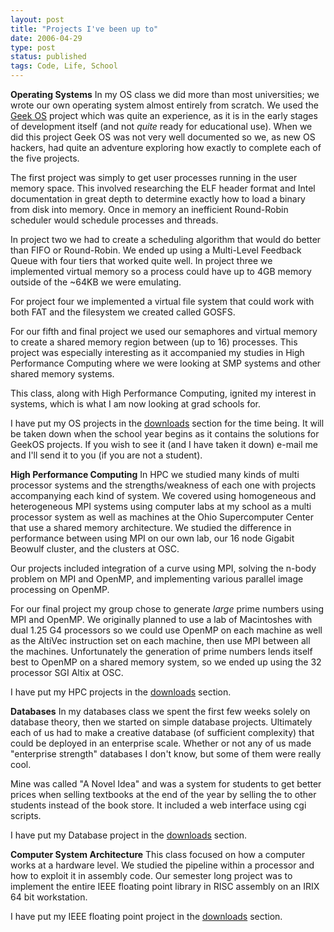 ```yaml
---
layout: post
title: "Projects I've been up to"
date: 2006-04-29
type: post
status: published
tags: Code, Life, School
---
```



**Operating Systems**
In my OS class we did more than most universities; we wrote our own operating system almost entirely from scratch. We used the [Geek OS](//geekos.sourceforge.net/") project which was quite an experience, as it is in the early stages of development itself (and not _quite_ ready for educational use). When we did this project Geek OS was not very well documented so we, as new OS hackers, had quite an adventure exploring how exactly to complete each of the five projects.

The first project was simply to get user processes running in the user memory space. This involved researching the ELF header format and Intel documentation in great depth to determine exactly how to load a binary from disk into memory. Once in memory an inefficient Round-Robin scheduler would schedule processes and threads.

In project two we had to create a scheduling algorithm that would do better than FIFO or Round-Robin. We ended up using a Multi-Level Feedback Queue with four tiers that worked quite well.
In project three we implemented virtual memory so a process could have up to 4GB memory outside of the ~64KB we were emulating.

For project four we implemented a virtual file system that could work with both FAT and the filesystem we created called GOSFS.

For our fifth and final project we used our semaphores and virtual memory to create a shared memory region between (up to 16) processes. This project was especially interesting as it accompanied my studies in High Performance Computing where we were looking at SMP systems and other shared memory systems.

This class, along with High Performance Computing, ignited my interest in systems, which is what I am now looking at grad schools for.

I have put my OS projects in the [downloads](http://infimp.net/AdamHitchcock/download.php) section for the time being. It will be taken down when the school year begins as it contains the solutions for GeekOS projects. If you wish to see it (and I have taken it down) e-mail me and I'll send it to you (if you are not a student).

**High Performance Computing**
In HPC we studied many kinds of multi processor systems and the strengths/weakness of each one with projects accompanying each kind of system. We covered using homogeneous and heterogeneous MPI systems using computer labs at my school as a multi processor system as well as machines at the Ohio Supercomputer Center that use a shared memory architecture. We studied the difference in performance between using MPI on our own lab, our 16 node Gigabit Beowulf cluster, and the clusters at OSC.

Our projects included integration of a curve using MPI, solving the n-body problem on MPI and OpenMP, and implementing various parallel image processing on OpenMP.

For our final project my group chose to generate _large_ prime numbers using MPI and OpenMP. We originally planned to use a lab of Macintoshes with dual 1.25 G4 processors so we could use OpenMP on each machine as well as the AltiVec instruction set on each machine, then use MPI between all the machines. Unfortunately the generation of prime numbers lends itself best to OpenMP on a shared memory system, so we ended up using the 32 processor SGI Altix at OSC.

I have put my HPC projects in the [downloads](http://infimp.net/AdamHitchcock/download.php) section.

**Databases**
In my databases class we spent the first few weeks solely on database theory, then we started on simple database projects. Ultimately each of us had to make a creative database (of sufficient complexity) that could be deployed in an enterprise scale. Whether or not any of us made "enterprise strength" databases I don't know, but some of them were really cool.

Mine was called "A Novel Idea" and was a system for students to get better prices when selling textbooks at the end of the year by selling the to other students instead of the book store. It included a web interface using cgi scripts.

I have put my Database project in the [downloads](http://infimp.net/AdamHitchcock/download.php) section.

**Computer System Architecture**
This class focused on how a computer works at a hardware level. We studied the pipeline within a processor and how to exploit it in assembly code. Our semester long project was to implement the entire IEEE floating point library in RISC assembly on an IRIX 64 bit workstation.

I have put my IEEE floating point project in the [downloads](http://infimp.net/AdamHitchcock/download.php) section.
